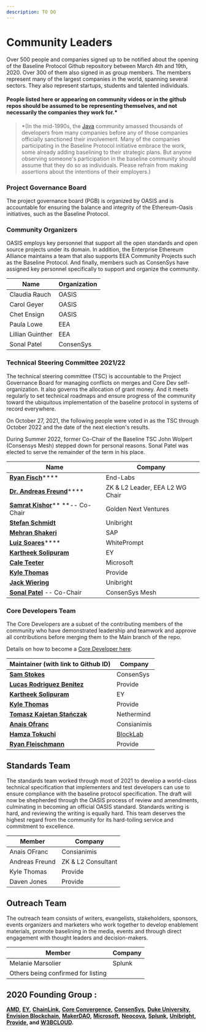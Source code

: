 ```yaml
---
description: TO DO
---
```


# Community Leaders

Over 500 people and companies signed up to be notified about the opening of the Baseline Protocol Github repository between March 4th and 19th, 2020. Over 300 of them also signed in as group members. The members represent many of the largest companies in the world, spanning several sectors. They also represent startups, students and talented individuals.

#### People listed here or appearing on community videos or in the github repos should be assumed to be representing themselves, and not necessarily the companies they work for.\* <a href="#people-listed-here-or-appearing-on-community-videos-or-in-the-github-repos-should-be-assumed-to-be-r" id="people-listed-here-or-appearing-on-community-videos-or-in-the-github-repos-should-be-assumed-to-be-r"></a>

> \*(In the mid-1990s, the [Java](https://en.wikipedia.org/wiki/Java\_\(programming\_language\)) community amassed thousands of developers from many companies before any of those companies officially sanctioned their involvement. Many of the companies participating in the Baseline Protocol initiative embrace the work, some already adding baselining to their strategic plans. But anyone observing someone's participation in the baseline community should assume that they do so as individuals. Please refrain from making assertions about the intentions of their employers.)

### Project Governance Board <a href="#your-project-governance-board" id="your-project-governance-board"></a>

The project governance board (PGB) is organized by OASIS and is accountable for ensuring the balance and integrity of the Ethereum-Oasis initiatives, such as the Baseline Protocol.

### Community Organizers <a href="#your-technical-steering-committee" id="your-technical-steering-committee"></a>

OASIS employs key personnel that support all the open standards and open source projects under its domain. In addition, the Enterprise Ethereum Alliance maintains a team that also supports EEA Community Projects such as the Baseline Protocol. And finally, members such as ConsenSys have assigned key personnel specifically to support and organize the community.

| Name             | Organization |
| ---------------- | ------------ |
| Claudia Rauch    | OASIS        |
| Carol Geyer      | OASIS        |
| Chet Ensign      | OASIS        |
| Paula Lowe       | EEA          |
| Lillian Guinther | EEA          |
| Sonal Patel      | ConsenSys    |

### Technical Steering Committee 2021/22 <a href="#your-technical-steering-committee" id="your-technical-steering-committee"></a>

The technical steering committee (TSC) is accountable to the Project Governance Board for managing conflicts on merges and Core Dev self-organization. It also governs the allocation of grant money. And it meets regularly to set technical roadmaps and ensure progress of the community toward the ubiquitous implementation of the baseline protocol in systems of record everywhere.

On October 27, 2021, the following people were voted in as the TSC through October 2022 and the date of the next election's results.

During Summer 2022, former Co-Chair of the Baseline TSC John Wolpert (Consensys Mesh) stepped down for personal reasons. Sonal Patel was elected to serve the remainder of the term in his place.

| Name                                                                               | Company                         |
| ---------------------------------------------------------------------------------- | ------------------------------- |
| [**Ryan Fisch**](https://www.linkedin.com/in/ryanfisch/)\*\*\*\*                   | End-Labs                        |
| [**Dr. Andreas Freund**](https://www.linkedin.com/in/afconsultant/)\*\*\*\*        | ZK & L2 Leader, EEA L2 WG Chair |
| [**Samrat Kishor**](https://www.linkedin.com/in/samratkishor/)\*\* \*\*-- Co-Chair | Golden Next Ventures            |
| [**Stefan Schmidt**](https://www.linkedin.com/in/stefschmidt/)                     | Unibright                       |
| [**Mehran Shakeri**](https://www.linkedin.com/in/mehran-shakeri-8833b347/)         | SAP                             |
| [**Luiz Soares**](community-leaders.md#your-project-governance-board)\*\*\*\*      | WhitePrompt                     |
| [**Kartheek Solipuram**](https://www.linkedin.com/in/kartheek-solipuram-62970a8/)  | EY                              |
| [**Cale Teeter**](https://www.linkedin.com/in/caleteeter/)                         | Microsoft                       |
| [**Kyle Thomas**](https://www.linkedin.com/in/kylebthomas/)                        | Provide                         |
| [**Jack Wiering**](https://www.linkedin.com/in/jackwiering1977/)                   | Unibright                       |
| [**Sonal Patel**](https://www.linkedin.com/in/sonalpatel13/) -- Co-Chair           | ConsenSys Mesh                  |

### Core Developers Team <a href="#maintainer-team" id="maintainer-team"></a>

The Core Developers are a subset of the contributing members of the community who have demonstrated leadership and teamwork and approve all contributions before merging them to the Main branch of the repo.

Details on how to become a [Core Developer here](broken-reference).

| Maintainer (with link to Github ID)                                                           | Company                             |
| --------------------------------------------------------------------------------------------- | ----------------------------------- |
| [**Sam Stokes**](https://github.com/bitwiseguy)                                               | ConsenSys                           |
| [**Lucas Rodriguez Benitez**](https://www.linkedin.com/in/lucas-rodriguez-benitez-229092171/) | Provide                             |
| [**Kartheek Solipuram**](https://github.com/skarred14)                                        | EY                                  |
| [**Kyle Thomas**](https://github.com/kthomas)                                                 | Provide                             |
| [**Tomasz Kajetan Stańczak**](https://www.linkedin.com/in/tomaszkajetanstanczak/)             | Nethermind                          |
| [**Anais Ofranc**](https://github.com/Consianimis)                                            | Consianimis                         |
| [**Hamza Tokuchi**](https://github.com/Meuko)                                                 | [BlockLab](https://www.blocklab.nl) |
| [**Ryan Fleischmann**](https://github.com/fleischr)                                           | Provide                             |

## Standards Team

The standards team worked through most of 2021 to develop a world-class technical specification that implementers and test developers can use to ensure compliance with the baseline protocol specification. The draft will now be shepherded through the OASIS process of review and amendments, culminating in becoming an official OASIS standard. Standards writing is hard, and reviewing the writing is equally hard. This team deserves the highest regard from the community for its hard-toiling service and commitment to excellence.

| Member         | Company            |
| -------------- | ------------------ |
| Anais OFranc   | Consianimis        |
| Andreas Freund | ZK & L2 Consultant |
| Kyle Thomas    | Provide            |
| Daven Jones    | Provide            |

## Outreach Team

The outreach team consists of writers, evangelists, stakeholders, sponsors, events organizers and marketers who work together to develop enablement materials, promote baselining in the media, events and through direct engagement with thought leaders and decision-makers.

| Member                             | Company |
| ---------------------------------- | ------- |
| Melanie Marsolier                  | Splunk  |
| Others being confirmed for listing |         |

## 2020 Founding Group :

[**AMD**](https://www.amd.com/en/technologies/blockchain)**,** [**EY**](https://blockchain.ey.com)**,** [**ChainLink**](https://chain.link)**,** [**Core Convergence**](https://www.coreconvergence.us)**,** [**ConsenSys**](https://consensys.net)**,** [**Duke University**](https://pratt.duke.edu)**,** [**Envision Blockchain**](https://envisionblockchain.com)**,** [**MakerDAO**](https://makerdao.com/en/)**,** [**Microsoft**](http://www.microsoft.com)**,** [**Neocova**](https://neocova.com)**,** [**Splunk**](https://www.splunk.com)**,** [**Unibright**](https://unibright.io)**,** [**Provide**](https://provide.services)**, and** [**W3BCLOUD**](https://www.w3bcloud.com)**.**

## &#x20;<a href="#contributors" id="contributors"></a>
